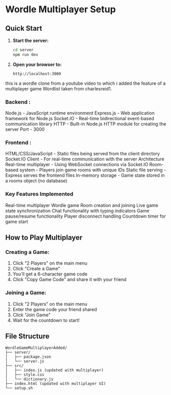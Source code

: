 # Wordle Multiplayer Setup

## Quick Start

1. **Start the server:**
   ```bash
   cd server
   npm run dev
   ```

2. **Open your browser to:**
   ```
   http://localhost:3000
   ```
this is a wordle clone from a youtube video to which i added the feature of a multiplayer game 
Wordlist taken from charlesreid1.

### Backend :
Node.js - JavaScript runtime environment
Express.js - Web application framework for Node.js
Socket.IO - Real-time bidirectional event-based communication library
HTTP - Built-in Node.js HTTP module for creating the server
Port - 3000

### Frontend :
HTML/CSS/JavaScript - Static files being served from the client directory
Socket.IO Client - For real-time communication with the server
Architecture
Real-time multiplayer - Using WebSocket connections via Socket.IO
Room-based system - Players join game rooms with unique IDs
Static file serving - Express serves the frontend files
In-memory storage - Game state stored in a rooms object (no database)

### Key Features Implemented
Real-time multiplayer Wordle game
Room creation and joining
Live game state synchronization
Chat functionality with typing indicators
Game pause/resume functionality
Player disconnect handling
Countdown timer for game start

## How to Play Multiplayer

### Creating a Game:
1. Click "2 Players" on the main menu
2. Click "Create a Game"
3. You'll get a 6-character game code
4. Click "Copy Game Code" and share it with your friend

### Joining a Game:
1. Click "2 Players" on the main menu
2. Enter the game code your friend shared
3. Click "Join Game"
4. Wait for the countdown to start!

## File Structure

```
WordleGameMultiplayerAdded/
├── server/
│   ├── package.json
│   └── server.js
├── src/
│   ├── index.js (updated with multiplayer)
│   ├── style.css
│   └── dictionary.js
├── index.html (updated with multiplayer UI)
└── setup.sh
```
